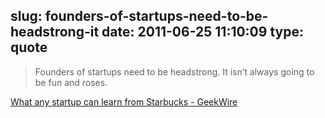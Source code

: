 slug: founders-of-startups-need-to-be-headstrong-it
date: 2011-06-25 11:10:09
type: quote
---

> Founders of startups need to be headstrong. It isn’t always going to be fun and roses.

[What any startup can learn from Starbucks - GeekWire](http://www.geekwire.com/2011/startup-learn-starbucks#utm_source=feedburner&utm_medium=feed&utm_campaign=Feed%3A+geekwire+%28GeekWire%29)
